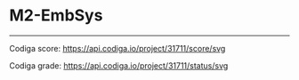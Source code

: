 # M2-EmbSys
-------------------------------------------------------
Codiga score: https://api.codiga.io/project/31711/score/svg

Codiga grade: https://api.codiga.io/project/31711/status/svg

